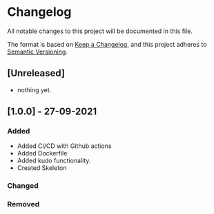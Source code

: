 # Changelog
All notable changes to this project will be documented in this file.

The format is based on [Keep a Changelog](https://keepachangelog.com/en/1.0.0/),
and this project adheres to [Semantic Versioning](https://semver.org/spec/v2.0.0.html).

## [Unreleased]
- nothing yet.

## [1.0.0] - 27-09-2021
### Added
- Added CI/CD with Github actions
- Added Dockerfile
- Added kudo functionality.
- Created Skeleton
### Changed


### Removed
